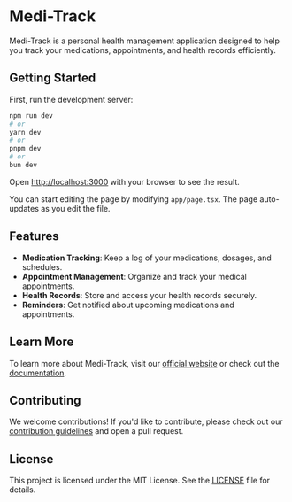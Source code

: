 # Medi-Track

Medi-Track is a personal health management application designed to help you track your medications, appointments, and health records efficiently.

## Getting Started

First, run the development server:

```bash
npm run dev
# or
yarn dev
# or
pnpm dev
# or
bun dev
```

Open [http://localhost:3000](http://localhost:3000) with your browser to see the result.

You can start editing the page by modifying `app/page.tsx`. The page auto-updates as you edit the file.

## Features

- **Medication Tracking**: Keep a log of your medications, dosages, and schedules.
- **Appointment Management**: Organize and track your medical appointments.
- **Health Records**: Store and access your health records securely.
- **Reminders**: Get notified about upcoming medications and appointments.

## Learn More

To learn more about Medi-Track, visit our [official website](#) or check out the [documentation](#).

## Contributing

We welcome contributions! If you'd like to contribute, please check out our [contribution guidelines](#) and open a pull request.

## License

This project is licensed under the MIT License. See the [LICENSE](#) file for details.
